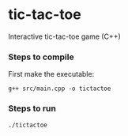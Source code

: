 # tic-tac-toe
Interactive tic-tac-toe game (C++)

### Steps to compile
First make the executable:
```shell script
g++ src/main.cpp -o tictactoe
```
### Steps to run
```shell script
./tictactoe
```
